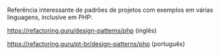 
Referência interessante de padrões de projetos com exemplos em várias linguagens, inclusive em PHP:

https://refactoring.guru/design-patterns/php (inglês)

https://refactoring.guru/pt-br/design-patterns/php (português)

